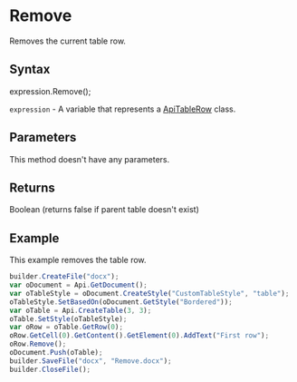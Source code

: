 # Remove

Removes the current table row.

## Syntax

expression.Remove();

`expression` - A variable that represents a [ApiTableRow](../ApiTableRow.md) class.

## Parameters

This method doesn't have any parameters.

## Returns

Boolean (returns false if parent table doesn't exist)

## Example

This example removes the table row.

```javascript
builder.CreateFile("docx");
var oDocument = Api.GetDocument();
var oTableStyle = oDocument.CreateStyle("CustomTableStyle", "table");
oTableStyle.SetBasedOn(oDocument.GetStyle("Bordered"));
var oTable = Api.CreateTable(3, 3);
oTable.SetStyle(oTableStyle);
var oRow = oTable.GetRow(0);
oRow.GetCell(0).GetContent().GetElement(0).AddText("First row");
oRow.Remove();
oDocument.Push(oTable);
builder.SaveFile("docx", "Remove.docx");
builder.CloseFile();
```